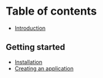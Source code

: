 # Table of contents

* [Introduction](README.md)

## Getting started

* [Installation](getting-started/installation.md)
* [Creating an application](getting-started/application.md)

